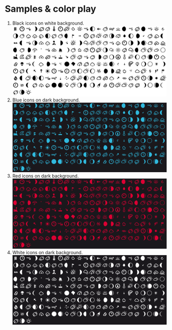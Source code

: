 # Samples & color play

1. Black icons on white background.
![icons-black](screenshots/icons-black.png)
2. Blue icons on dark background.
![icons-blue-dark-bg](screenshots/icons-blue-dark-bg.png)
3. Red icons on dark background.
![icons-red-dark-bg](screenshots/icons-red-dark-bg.png)
4. White icons on dark background.
![icons-white-dark-bg](screenshots/icons-white-dark-bg.png)
